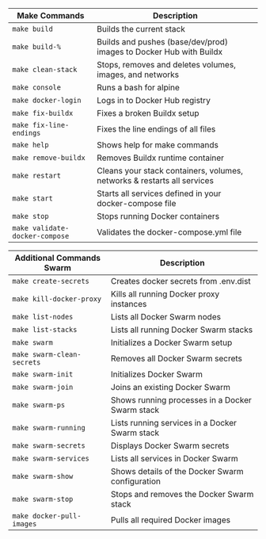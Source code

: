 
| Make Commands                   | Description                                                                 |
|---------------------------------|-----------------------------------------------------------------------------|
| `make build`                    | Builds the current stack                                                    |
| `make build-%`                  | Builds and pushes (base/dev/prod) images to Docker Hub with Buildx          |
| `make clean-stack`              | Stops, removes and deletes volumes, images, and networks                    |
| `make console`                  | Runs a bash for alpine                                                      |
| `make docker-login`             | Logs in to Docker Hub registry                                              |
| `make fix-buildx`               | Fixes a broken Buildx setup                                                 |
| `make fix-line-endings`         | Fixes the line endings of all files                                         |
| `make help`                     | Shows help for make commands                                                |
| `make remove-buildx`            | Removes Buildx runtime container                                            |
| `make restart`                  | Cleans your stack containers, volumes, networks & restarts all services     |
| `make start`                    | Starts all services defined in your docker-compose file                     |
| `make stop`                     | Stops running Docker containers                                             |
| `make validate-docker-compose`  | Validates the docker-compose.yml file                                       |


| Additional Commands Swarm       | Description                                                                 |
|---------------------------------|-----------------------------------------------------------------------------|
| `make create-secrets`           | Creates docker secrets from .env.dist                                       |
| `make kill-docker-proxy`        | Kills all running Docker proxy instances                                    |
| `make list-nodes`               | Lists all Docker Swarm nodes                                                |
| `make list-stacks`              | Lists all running Docker Swarm stacks                                       |
| `make swarm`                    | Initializes a Docker Swarm setup                                            |
| `make swarm-clean-secrets`      | Removes all Docker Swarm secrets                                            |
| `make swarm-init`               | Initializes Docker Swarm                                                    |
| `make swarm-join`               | Joins an existing Docker Swarm                                              |
| `make swarm-ps`                 | Shows running processes in a Docker Swarm stack                             |
| `make swarm-running`            | Lists running services in a Docker Swarm stack                              |
| `make swarm-secrets`            | Displays Docker Swarm secrets                                               |
| `make swarm-services`           | Lists all services in Docker Swarm                                          |
| `make swarm-show`               | Shows details of the Docker Swarm configuration                             |
| `make swarm-stop`               | Stops and removes the Docker Swarm stack                                    |
| `make docker-pull-images`       | Pulls all required Docker images                                            |

